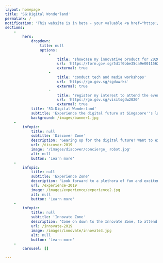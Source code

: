 ```yaml
---
layout: homepage
title: 'SG:Digital Wonderland'
permalink: /
notification: 'This website is in beta - your valuable <a href="https://www.google.com">feedback</a> will help us in improving it.'
sections:
    -
        hero:
            dropdown:
                title: null
                options:
                    -
                        title: 'showcase my innovative product for 2020'
                        url: 'https://form.gov.sg/5d1f0bbe35ca9e001156253e'
                        external: true
                    -
                        title: 'conduct tech and media workshops'
                        url: 'https://go.gov.sg/sgdwwrks'
                        external: true
                    -
                        title: 'register my interest to attend the event'
                        url: 'https://go.gov.sg/visitsgdw2020'
                        external: true
            title: 'SG:Digital Wonderland'
            subtitle: 'Experience the digital future at Singapore''s largest tech carnival'
            background: /images/banner1.jpg
    -
        infopic:
            title: null
            subtitle: 'Discover Zone'
            description: 'Gearing up for the digital future? Want to experience a mock cyber-attack and the damages it can potentially cause? Learn how to protect yourself in the digital age and discover how Artificial Intelligence (AI) technologies can transform almost everything from home living products to services. Visit the Discover Zone to learn more and get a chance to win attractive prizes in our sure win lucky dip!'
            url: /discover-2019
            image: '/images/discover/concierge_ robot.jpg'
            alt: null
            button: 'Learn more'
    -
        infopic:
            title: null
            subtitle: 'Experience Zone'
            description: 'Look forward to a plethora of fun and excitement from discovering the latest tech gadgets and innovations that can help improve our lives; to interacting with a multitude of Immersive Media experiences, having fun with a game of Augmented Reality dodgeball to taking part in a myriad of activities at the Drone Arcade!'
            url: /experience-2019
            image: /images/experience/experience2.jpg
            alt: null
            button: 'Learn more'
    -
        infopic:
            title: null
            subtitle: 'Innovate Zone'
            description: 'Come on down to the Innovate Zone, to attend free tech workshops and have fun learning about coding and digital making. Get inspired by cutting edge tech prototypes created by students and join the crowd to cheer our local and regional students innovating and participating in the Youth Innovation Awards, Code Quest and Tech for Good coding competitions!'
            url: /innovate-2019
            image: /images/innovate/innovate3.jpg
            alt: null
            button: 'Learn more'
    -
        carousel: []

---
```



<!-- Type your notification here - the notification bar will not appear if this is empty. For other changes, refer to _data/homepage.yml to edit the homepage -->

